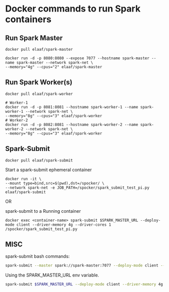# Docker commands to run Spark containers

## Run Spark Master
```docker
docker pull elaaf/spark-master
```
```docker
docker run -d -p 8080:8080 --expose 7077 --hostname spark-master --name spark-master --network spark-net \
--memory="4g" --cpus="2" elaaf/spark-master
```

## Run Spark Worker(s)

```docker
docker pull elaaf/spark-worker
```
```docker
# Worker-1
docker run -d -p 8081:8081 --hostname spark-worker-1 --name spark-worker-1 --network spark-net \
--memory="8g" --cpus="3" elaaf/spark-worker
# Worker-2
docker run -d -p 8082:8081 --hostname spark-worker-2 --name spark-worker-2 --network spark-net \
--memory="8g" --cpus="3" elaaf/spark-worker
```


## Spark-Submit
```docker
docker pull elaaf/spark-submit
```

Start a spark-submit ephemeral container
```docker
docker run -it \
--mount type=bind,src=$(pwd),dst=/spocker/ \
--network spark-net -e JOB_PATH=/spocker/spark_submit_test_pi.py elaaf/spark-submit
```

OR

spark-submit to a Running container

```docker
docker exec <container-name> spark-submit $SPARK_MASTER_URL --deploy-mode client --driver-memory 4g --driver-cores 1 /spocker/spark_submit_test_pi.py
```


## MISC
spark-submit bash commands:
```bash
spark-submit --master spark://spark-master:7077 --deploy-mode client --driver-memory 4g --driver-cores 1 <JOB_PATH>
```
Using the SPARK_MASTER_URL env variable.
```bash
spark-submit $SPARK_MASTER_URL --deploy-mode client --driver-memory 4g --driver-cores 1 <JOB_PATH>
```


